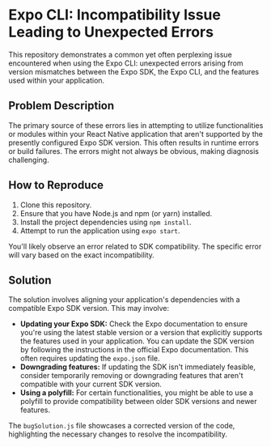 # Expo CLI: Incompatibility Issue Leading to Unexpected Errors

This repository demonstrates a common yet often perplexing issue encountered when using the Expo CLI: unexpected errors arising from version mismatches between the Expo SDK, the Expo CLI, and the features used within your application.

## Problem Description

The primary source of these errors lies in attempting to utilize functionalities or modules within your React Native application that aren't supported by the presently configured Expo SDK version. This often results in runtime errors or build failures.  The errors might not always be obvious, making diagnosis challenging.

## How to Reproduce

1. Clone this repository.
2. Ensure that you have Node.js and npm (or yarn) installed.
3. Install the project dependencies using `npm install`.
4. Attempt to run the application using `expo start`.

You'll likely observe an error related to SDK compatibility. The specific error will vary based on the exact incompatibility.

## Solution

The solution involves aligning your application's dependencies with a compatible Expo SDK version.  This may involve:

* **Updating your Expo SDK:** Check the Expo documentation to ensure you're using the latest stable version or a version that explicitly supports the features used in your application. You can update the SDK version by following the instructions in the official Expo documentation. This often requires updating the `expo.json` file.
* **Downgrading features:** If updating the SDK isn't immediately feasible, consider temporarily removing or downgrading features that aren't compatible with your current SDK version. 
* **Using a polyfill:** For certain functionalities, you might be able to use a polyfill to provide compatibility between older SDK versions and newer features.

The `bugSolution.js` file showcases a corrected version of the code, highlighting the necessary changes to resolve the incompatibility.